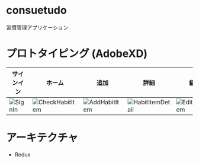 # consuetudo
習慣管理アプリケーション


# プロトタイピング (AdobeXD)

| サインイン | ホーム | 追加 | 詳細 | 編集 | 削除 |
| --- | --- | --- | --- | --- | --- |
| ![SignIn](https://user-images.githubusercontent.com/7200238/73544486-a26e6a00-447c-11ea-96b5-e9b1bfba8747.png) | ![CheckHabitItem](https://user-images.githubusercontent.com/7200238/73544536-ba45ee00-447c-11ea-9900-b322ddaa9fae.png) | ![AddHabitItem](https://user-images.githubusercontent.com/7200238/73544545-bd40de80-447c-11ea-990a-3144e468b597.png) | ![HabitItemDetail](https://user-images.githubusercontent.com/7200238/73544556-c29e2900-447c-11ea-838f-3a23d51dc36b.png) | ![EditHabitItem](https://user-images.githubusercontent.com/7200238/73544561-c5008300-447c-11ea-9651-ec6826491a9e.png) | ![DeleteHabitItem](https://user-images.githubusercontent.com/7200238/73544563-c762dd00-447c-11ea-8d56-3558b20520bf.png) |

# アーキテクチャ
- Redux
